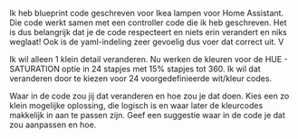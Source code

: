 Ik heb blueprint code geschreven voor Ikea lampen voor Home Assistant. Die code werkt samen met een controller code die ik heb geschreven. Het is dus belangrijk dat je de code respecteert en niets erin verandert en niks weglaat! Ook is de yaml-indeling zeer gevoelig dus voer dat correct uit. V

Ik wil alleen 1 klein detail veranderen. Nu werken de kleuren voor de HUE - SATURATION optie in 24 stapjes met 15% stapjes tot 360. Ik wil dat veranderen door te kiezen voor 24 voorgedefinieerde wit/kleur codes.

Waar in de code zou jij dat veranderen en hoe zou je dat doen. Kies een zo klein mogelijke oplossing, die logisch is en waar later de kleurcodes makkelijk in aan te passen zijn. Geef een suggestie waar in de code je dat zou aanpassen en hoe. 


